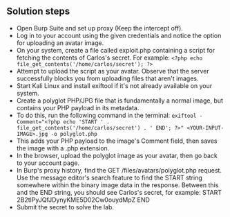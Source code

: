 ## Solution steps

- Open Burp Suite and set up proxy (Keep the intercept off).
- Log in to your account using the given credentials and notice the option for uploading an avatar image.
- On your system, create a file called exploit.php containing a script for fetching the contents of Carlos's secret. For example: `<?php echo file_get_contents('/home/carlos/secret'); ?>`
- Attempt to upload the script as your avatar. Observe that the server successfully blocks you from uploading files that aren't images.
- Start Kali Linux and install exiftool if it's not already available on your system.
- Create a polyglot PHP/JPG file that is fundamentally a normal image, but contains your PHP payload in its metadata.
- To do this, run the following command in the terminal: `exiftool -Comment="<?php echo 'START ' . file_get_contents('/home/carlos/secret') . ' END'; ?>" <YOUR-INPUT-IMAGE>.jpg -o polyglot.php`
- This adds your PHP payload to the image's Comment field, then saves the image with a .php extension.
- In the browser, upload the polyglot image as your avatar, then go back to your account page.
- In Burp's proxy history, find the GET /files/avatars/polyglot.php request. Use the message editor's search feature to find the START string somewhere within the binary image data in the response. Between this and the END string, you should see Carlos's secret, for example: START 2B2tlPyJQfJDynyKME5D02Cw0ouydMpZ END
- Submit the secret to solve the lab.
